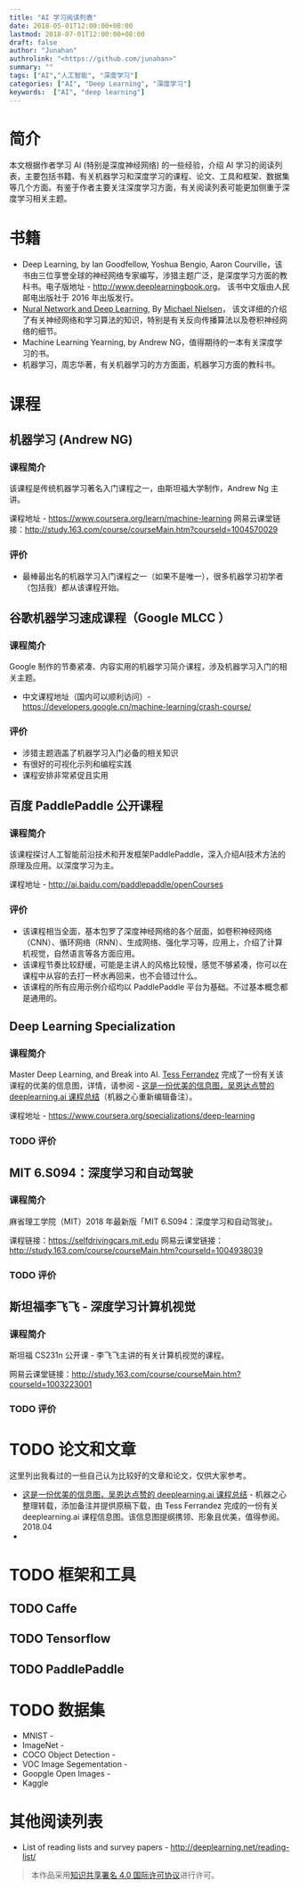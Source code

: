```yaml
---
title: "AI 学习阅读列表"
date: 2018-05-01T12:00:00+08:00
lastmod: 2018-07-01T12:00:00+08:00
draft: false
author: "Junahan"
authrolink: "<https://github.com/junahan>"
summary: ""
tags: ["AI","人工智能", "深度学习"]
categories: ["AI", "Deep Learning", "深度学习"]
keywords:  ["AI", "deep learning"]
---
```


# 简介

本文根据作者学习 AI (特别是深度神经网络) 的一些经验，介绍 AI 学习的阅读列表，主要包括书籍、有关机器学习和深度学习的课程、论文、工具和框架、数据集等几个方面。有鉴于作者主要关注深度学习方面，有关阅读列表可能更加侧重于深度学习相关主题。

# 书籍

-   Deep Learning, by Ian Goodfellow, Yoshua Bengio, Aaron Courville，该书由三位享誉全球的神经网络专家编写，涉猎主题广泛，是深度学习方面的教科书。电子版地址 - <http://www.deeplearningbook.org>。 该书中文版由人民邮电出版社于 2016 年出版发行。
-   [Nural Network and Deep Learning](http://neuralnetworksanddeeplearning.com/index.html), By [Michael Nielsen](http:http://michaelnielsen.org/)， 该文详细的介绍了有关神经网络和学习算法的知识，特别是有关反向传播算法以及卷积神经网络的细节。
-   Machine Learning Yearning, by Andrew NG，值得期待的一本有关深度学习的书。
-   机器学习，周志华著，有关机器学习的方方面面，机器学习方面的教科书。

# 课程

## 机器学习 (Andrew NG)

### 课程简介

该课程是传统机器学习著名入门课程之一，由斯坦福大学制作，Andrew Ng 主讲。

课程地址 - <https://www.coursera.org/learn/machine-learning>
网易云课堂链接：<http://study.163.com/course/courseMain.htm?courseId=1004570029>

### 评价

-   最棒最出名的机器学习入门课程之一（如果不是唯一），很多机器学习初学者（包括我）都从该课程开始。

## 谷歌机器学习速成课程（Google MLCC ）

### 课程简介

Google 制作的节奏紧凑、内容实用的机器学习简介课程，涉及机器学习入门的相关主题。

-   中文课程地址（国内可以顺利访问）- <https://developers.google.cn/machine-learning/crash-course/>

### 评价

-   涉猎主题涵盖了机器学习入门必备的相关知识
-   有很好的可视化示列和编程实践
-   课程安排非常紧促且实用

## 百度 PaddlePaddle 公开课程

### 课程简介

该课程探讨人工智能前沿技术和开发框架PaddlePaddle，深入介绍AI技术方法的原理及应用。以深度学习为主。

课程地址 - <http://ai.baidu.com/paddlepaddle/openCourses>

### 评价

-   该课程相当全面，基本包罗了深度神经网络的各个层面，如卷积神经网络（CNN）、循环网络（RNN）、生成网络、强化学习等，应用上，介绍了计算机视觉，自然语言等各方面应用。
-   该课程节奏比较舒缓，可能是主讲人的风格比较慢，感觉不够紧凑，你可以在课程中从容的去打一杯水再回来，也不会错过什么。
-   该课程的所有应用示例介绍均以 PaddlePaddle 平台为基础。不过基本概念都是通用的。

## Deep Learning Specialization

### 课程简介

Master Deep Learning, and Break into AI.
[Tess Ferrandez](https://www.linkedin.com/in/tess-ferrandez-97845a5) 完成了一份有关该课程的优美的信息图，详情，请参阅 - [这是一份优美的信息图，吴恩达点赞的 deeplearning.ai 课程总结](https://zhuanlan.zhihu.com/p/34346816)（机器之心重新编辑备注）。

课程地址 - <https://www.coursera.org/specializations/deep-learning>

### TODO 评价

## MIT 6.S094：深度学习和自动驾驶

### 课程简介

麻省理工学院（MIT）2018 年最新版「MIT 6.S094：深度学习和自动驾驶」。

课程链接：<https://selfdrivingcars.mit.edu>
网易云课堂链接：<http://study.163.com/course/courseMain.htm?courseId=1004938039>

### TODO 评价

## 斯坦福李飞飞 - 深度学习计算机视觉

### 课程简介

斯坦福 CS231n 公开课 - 李飞飞主讲的有关计算机视觉的课程。

网易云课堂链接：<http://study.163.com/course/courseMain.htm?courseId=1003223001>

### TODO 评价

# TODO 论文和文章

这里列出我看过的一些自己认为比较好的文章和论文，仅供大家参考。
-   [这是一份优美的信息图，吴恩达点赞的 deeplearning.ai 课程总结](https://zhuanlan.zhihu.com/p/34346816) - 机器之心整理转载，添加备注并提供原稿下载，由 Tess Ferrandez 完成的一份有关 deeplearning.ai 课程信息图。该信息图提纲携领、形象且优美，值得参阅。2018.04
-   

# TODO 框架和工具

## TODO Caffe

## TODO Tensorflow

## TODO PaddlePaddle

# TODO 数据集

-   MNIST -
-   ImageNet -
-   COCO Object Detection -
-   VOC Image Segementation -
-   Goopgle Open Images -
-   Kaggle

# 其他阅读列表

-   List of reading lists and survey papers - <http://deeplearning.net/reading-list/>

> 本作品采用[知识共享署名 4.0 国际许可协议](http://creativecommons.org/licenses/by/4.0/)进行许可。
